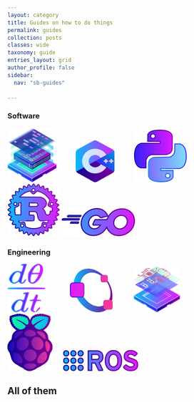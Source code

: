 ```yaml
---
layout: category
title: Guides on how to do things
permalink: guides
collection: posts
classes: wide
taxonomy: guide
entries_layout: grid
author_profile: false
sidebar:
  nav: "sb-guides"

---
```


### Software

[![full](/assets/images/pages/guides/software-small.png)](/guides/software)
&nbsp;&nbsp;&nbsp;&nbsp;&nbsp;&nbsp;&nbsp;&nbsp;&nbsp;
[![full](/assets/images/pages/guides/cpp-small.png)](/guides/cpp)
&nbsp;&nbsp;&nbsp;&nbsp;&nbsp;&nbsp;&nbsp;&nbsp;&nbsp;
[![full](/assets/images/pages/guides/python-small.png)](/guides/python)
&nbsp;&nbsp;&nbsp;&nbsp;&nbsp;&nbsp;
[![full](/assets/images/pages/guides/rust-small.png)](/guides/rust)
[![full](/assets/images/pages/guides/golang-small.png)](/guides/golang)

### Engineering

[![full](/assets/images/pages/guides/math-small.png)](/guides/mathematics)
&nbsp;&nbsp;&nbsp;&nbsp;&nbsp;&nbsp;&nbsp;&nbsp;&nbsp;&nbsp;&nbsp;&nbsp;
[![full](/assets/images/pages/guides/octave-small.png)](/guides/octave)
&nbsp;&nbsp;&nbsp;&nbsp;&nbsp;&nbsp;&nbsp;&nbsp;&nbsp;&nbsp;
[![full](/assets/images/pages/guides/electronics-small.png)](/guides/electronics)
&nbsp;&nbsp;&nbsp;&nbsp;&nbsp;&nbsp;&nbsp;&nbsp;
[![full](/assets/images/pages/guides/rpi-small.png)](/guides/raspberrypi)
&nbsp;&nbsp;&nbsp;&nbsp;
[![full](/assets/images/pages/guides/ros-small.png)](/guides/ros)

## All of them
